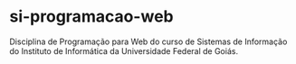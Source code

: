 # si-programacao-web
Disciplina de Programação para Web do curso de Sistemas de Informação do Instituto de Informática da Universidade Federal de Goiás.
